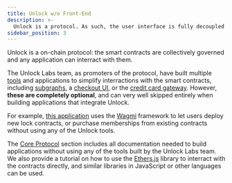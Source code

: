 ```yaml
---
title: Unlock w/o Front-End
description: >-
  Unlock is a protocol. As such, the user interface is fully decoupled from the core protocol and it is absolutely possible to use the core protocol without using any of the front-end tools that the Unlock core team built.
sidebar_position: 3
---
```


Unlock is a on-chain protocol: the smart contracts are collectively governed and any application can interract with them.

The Unlock Labs team, as promoters of the protocol, have built multiple [tools](../../tools/) and applications to simplify interractions with the smart contracts, including [subgraphs](../../tools/subgraph), a [checkout UI](../../tools/checkout/), or the [credit card gateway](https://unlock-protocol.com/guides/enabling-credit-cards/). However, **these are completely optional**, and can very well skipped entirely when building applications that integrate Unlock.

For example, [this application](https://examples-wagmi.vercel.app/) uses the [Wagmi](https://wagmi.sh/) framework to let users deploy new lock contracts, or purchase memberships from existing contracts without using any of the Unlock tools.

The [Core Protocol](../../core-protocol/) section includes all documentation needed to build applications without using any of the tools built by the Unlock Labs team. We also provide a tutorial on how to use the [Ethers.js](../../tutorials/smart-contracts/ethers.md) library to interract with the contracts directly, and similar libraries in JavaScript or other languages can be used.
